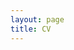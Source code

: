 ```yaml
---
layout: page
title: CV
---
```



<object data="/images/CV_Reisch_public.pdf" height="1500" width="1500" type='application/pdf'></object>
